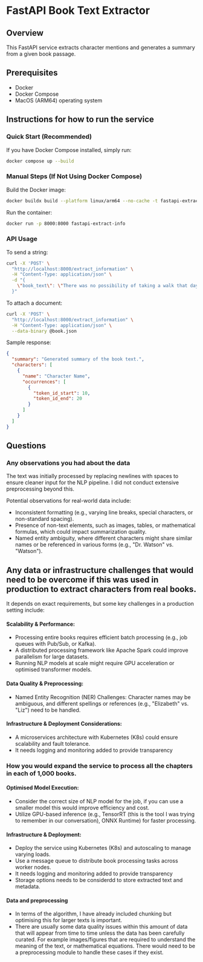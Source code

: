 # FastAPI Book Text Extractor

## Overview

This FastAPI service extracts character mentions and generates a summary from a given book passage.

## Prerequisites

- Docker
- Docker Compose
- MacOS (ARM64) operating system

## Instructions for how to run the service

### **Quick Start (Recommended)**

If you have Docker Compose installed, simply run:

```sh
docker compose up --build
```

### Manual Steps (If Not Using Docker Compose)

Build the Docker image:

```sh
docker buildx build --platform linux/arm64 --no-cache -t fastapi-extract-info --load .
```

Run the container:

```sh
docker run -p 8000:8000 fastapi-extract-info
```

### API Usage

To send a string:

```bash
curl -X 'POST' \
  "http://localhost:8000/extract_information" \
  -H "Content-Type: application/json" \
  -d "{
    \"book_text\": \"There was no possibility of taking a walk that day. We had been wandering, indeed, in the leafless shrubbery an hour in the morning; but since dinner..\"
  }"
```

To attach a document:

```bash
curl -X 'POST' \
  "http://localhost:8000/extract_information" \
  -H "Content-Type: application/json" \
  --data-binary @book.json
```

Sample response:

```json
{
  "summary": "Generated summary of the book text.",
  "characters": [
    {
      "name": "Character Name",
      "occurrences": [
        {
          "token_id_start": 10,
          "token_id_end": 20
        }
      ]
    }
  ]
}
```

## Questions

### Any observations you had about the data

The text was initially processed by replacing newlines with spaces to ensure cleaner input for the NLP pipeline. I did not conduct extensive preprocessing beyond this.

Potential observations for real-world data include:

- Inconsistent formatting (e.g., varying line breaks, special characters, or non-standard spacing).
- Presence of non-text elements, such as images, tables, or mathematical formulas, which could impact summarization quality.
- Named entity ambiguity, where different characters might share similar names or be referenced in various forms (e.g., "Dr. Watson" vs. "Watson").

## Any data or infrastructure challenges that would need to be overcome if this was used in production to extract characters from real books.

It depends on exact requirements, but some key challenges in a production setting include:

#### Scalability & Performance:

- Processing entire books requires efficient batch processing (e.g., job queues with Pub/Sub, or Kafka).
- A distributed processing framework like Apache Spark could improve parallelism for large datasets.
- Running NLP models at scale might require GPU acceleration or optimised transformer models.

#### Data Quality & Preprocessing:

- Named Entity Recognition (NER) Challenges: Character names may be ambiguous, and different spellings or references (e.g., "Elizabeth" vs. "Liz") need to be handled.

#### Infrastructure & Deployment Considerations:

- A microservices architecture with Kubernetes (K8s) could ensure scalability and fault tolerance.
- It needs logging and monitoring added to provide transparency

### How you would expand the service to process all the chapters in each of 1,000 books.

#### Optimised Model Execution:

- Consider the correct size of NLP model for the job, if you can use a smaller model this would improve efficiency and cost.
- Utilize GPU-based inference (e.g., TensorRT (this is the tool I was trying to remember in our conversation), ONNX Runtime) for faster processing.

#### Infrastructure & Deployment:

- Deploy the service using Kubernetes (K8s) and autoscaling to manage varying loads.
- Use a message queue to distribute book processing tasks across worker nodes.
- It needs logging and monitoring added to provide transparency
- Storage options needs to be considerdd to store extracted text and metadata.

#### Data and preprocessing

- In terms of the algorithm, I have already included chunking but optimising this for larger texts is important.
- There are usually some data quality issues within this amount of data that will appear from time to time unless the data has been carefully curated. For example images/figures that are required to understand the meaning of the text, or mathematical equations. There would need to be a preprocessing module to handle these cases if they exist.
